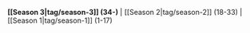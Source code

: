 **[[Season 3|tag/season-3]] (34-)** |
[[Season 2|tag/season-2]] (18-33) |
[[Season 1|tag/season-1]] (1-17)
